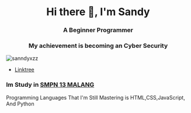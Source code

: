 <h1 align="center">Hi there 👋, I'm Sandy</h1>
<h3 align="center">A Beginner Programmer </h3>
<h3 align="center">My achievement is becoming an Cyber Security</h3>

<p align="left"> <img src="https://komarev.com/ghpvc/?username=sanndyxzz&label=Profile%20views&color=0e75b6&style=flat" alt="sanndyxzz" /> </p>

- [Linktree](https://sanndyxzz.github.io)

<h3 align="left">Im Study in <a href="https://www.smpn13malang.sch.id">SMPN 13 MALANG</a></h3>


<hp align="left">Programming Languages That I'm Still Mastering is HTML,CSS,JavaScript, And Python</p>
